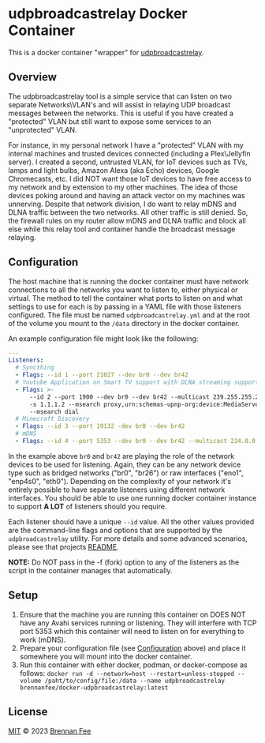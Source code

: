 # udpbroadcastrelay Docker Container

This is a docker container "wrapper" for [udpbroadcastrelay](https://github.com/marjohn56/udpbroadcastrelay).

## Overview

The udpbroadcastrelay tool is a simple service that can listen on two separate Networks\VLAN's and
will assist in relaying UDP broadcast messages between the networks. This is useful if you have
created a "protected" VLAN but still want to expose some services to an "unprotected" VLAN.

For instance, in my personal network I have a "protected" VLAN with my internal machines and trusted
devices connected (including a Plex\Jellyfin server). I created a second, untrusted VLAN, for
IoT devices such as TVs, lamps and light bulbs, Amazon Alexa (aka Echo) devices, Google
Chromecasts, etc. I did NOT want those IoT devices to have free access to my network and by
extension to my other machines. The idea of those devices poking around and having an attack vector
on my machines was unnerving. Despite that network division, I do want to relay mDNS and DLNA
traffic between the two networks. All other traffic is still denied. So, the firewall rules on my
router allow mDNS and DLNA traffic and block all else while this relay tool and container handle
the broadcast message relaying.

## Configuration

The host machine that is running the docker container must have network connections to all the
networks you want to listen to, either physical or virtual. The method to tell the container
what ports to listen on and what settings to use for each is by passing in a YAML file with those
listeners configured. The file must be named `udpbroadcastrelay.yml` and at the root of the volume
you mount to the `/data` directory in the docker container.

An example configuration file might look like the following:

```yml
---
Listeners:
  # Syncthing
  - Flags: --id 1 --port 21027 --dev br0 --dev br42
  # Youtube Application on Smart TV support with DLNA streaming support
  - Flags: >-
      --id 2 --port 1900 --dev br0 --dev br42 --multicast 239.255.255.250
      -s 1.1.1.2 --msearch proxy,urn:schemas-upnp-org:device:MediaServer:1
      --msearch dial
  # Minecraft Discovery
  - Flags: --id 3 --port 19132 -dev br0 --dev br42
  # mDNS
  - Flags: --id 4 --port 5353 --dev br0 --dev br42 --multicast 224.0.0.251 -s 1.1.1.1
```

In the example above `br0` and `br42` are playing the role of the network devices to be used for
listening. Again, they can be any network device type such as bridged networks ("br0", "br26")
or raw interfaces ("eno1", "enp4s0", "eth0"). Depending on the complexity of your network it's
entirely possible to have separate listeners using different network interfaces. You should be
able to use one running docker container instance to support **A LOT** of listeners should you
require.

Each listener should have a unique `--id` value. All the other values provided are the command-line
flags and options that are supported by the `udpbroadcastrelay` utility. For more details and some
advanced scenarios, please see that projects
[README](https://github.com/marjohn56/udpbroadcastrelay).

**NOTE:** Do NOT pass in the -f (fork) option to any of the listeners as the script in the container
manages that automatically.

## Setup

1. Ensure that the machine you are running this container on DOES NOT have any Avahi services
   running or listening. They will interfere with TCP port 5353 which this container will need to
   listen on for everything to work (mDNS).
2. Prepare your configuration file (see [Configuration](#configuration) above) and place it
   somewhere you will mount into the docker container.
3. Run this container with either docker, podman, or docker-compose as follows:
   `docker run -d --network=host --restart=unless-stopped --volume /paht/to/config/file:/data --name
udpbroadcastrelay brennanfee/docker-udpbroadcastrelay:latest`

## License

[MIT](license.md) © 2023 [Brennan Fee](https://github.com/brennanfee)
